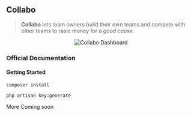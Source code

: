 ##  Collabo
> **Collabo** lets team owners build their own teams and compete with other teams to rasie money for a *good cause.*


<div style="text-align:center">
 <img src="http://i.imgur.com/ILswSzC.png" alt="Collabo Dashboard">
</div>

### Official Documentation

#### Getting Started



```shell
composer install
```

```shell
php artisan key:generate
```
More Coming soon

